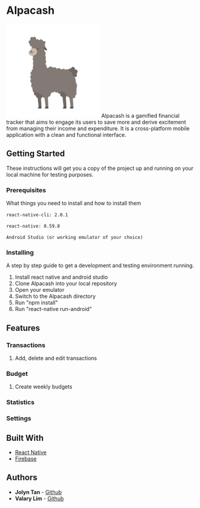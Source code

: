 # Alpacash
<img src="readme_images/main_alpaca.png" width="250" height="250" title="Alpacash">
Alpacash is a gamified financial tracker that aims to engage its users to save more and derive excitement from managing their income and expenditure. It is a cross-platform mobile application with a clean and functional interface.

## Getting Started
These instructions will get you a copy of the project up and running on your local machine for testing purposes. 

### Prerequisites
What things you need to install and how to install them
```
react-native-cli: 2.0.1
```
```
react-native: 0.59.8
```
```
Android Studio (or working emulator of your choice)
```

### Installing
A step by step guide to get a development and testing environment running.
1. Install react native and android studio
2. Clone Alpacash into your local repository
3. Open your emulator
4. Switch to the Alpacash directory
5. Run "npm install"
6. Run "react-native run-android"

## Features
### Transactions
1. Add, delete and edit transactions

### Budget
1. Create weekly budgets

### Statistics

### Settings

## Built With
* [React Native](https://facebook.github.io/react-native/)
* [Firebase](https://firebase.google.com/)

## Authors
* **Jolyn Tan** - [Github](https://github.com/jolynnn8D)
* **Valary Lim** - [Github](https://github.com/ValaryLim)